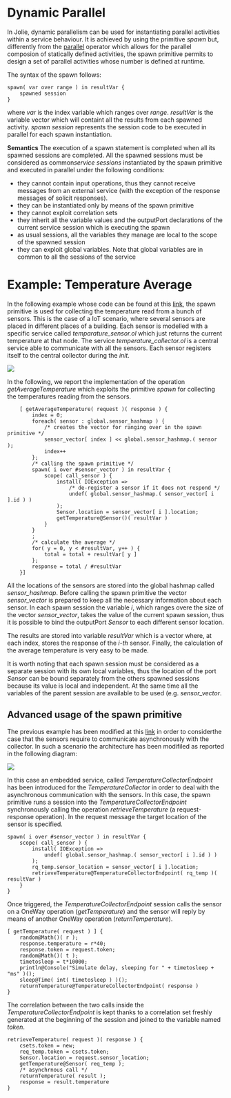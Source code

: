 # Dynamic Parallel
In Jolie, dynamic parallelism can be used for instantiating parallel activities within a service behaviour. It is achieved by using the primitive *spawn* but, differently from the [parallel](../basics/composing_statements#parallel) operator
which allows for the parallel composion of statically defined activities, the spawn primitive permits to design a set of parallel activities whose number is defined at runtime.

The syntax of the spawn follows:
```text
spawn( var over range ) in resultVar {
    spawned session
}
```
where *var* is the index variable which ranges over *range*. *resultVar* is the variable vector which will containt all the results from each spawned activity. *spawn session* represents the session code to be  executed in parallel for each spawn instantiation.

**Semantics**
The execution of a spawn statement is completed when all its spawned sessions are completed.
All the spawned sessions must be considered as common*service sessions* instantiated by the spawn primitive and executed in parallel under the following conditions:
* they cannot contain input operations, thus they cannot receive messages from an external service (with the exception of the response messages of solicit responses). 
* they can be instantiated only by means of the spawn primitive
* they cannot exploit correlation sets
* they inherit all the variable values and the outputPort declarations of the current service session which is executing the spawn
* as usual sessions, all the variables they manage are local to the scope of the spawned session
* they can exploit global variables. Note that global variables are in common to all the sessions of the service

# Example: Temperature Average 
In the following example whose code can be found at this [link](https://github.com/jolie/examples/tree/master/02_basics/9_dynamicparallel/1_temperature_average), the spawn primitive is used for collecting the temperature read from a bunch of sensors. This is the case of a IoT scenario, where several sensors are placed in different places of a building. Each sensor is modelled with a specific service called *temparature_sensor.ol* which just returns the current temperature at that node. The service *temperature_collector.ol* is a central service able to communicate with all the sensors. Each sensor registers itself to the central collector during the *init*.

![](../../.gitbook/assets/temperature_collector.png)

In the following, we report the implementation of the operation *getAverageTemperature* which exploits the primitive *spawn* for collecting the temperatures reading from the sensors.

```jolie
    [ getAverageTemperature( request )( response ) {
        index = 0;
        foreach( sensor : global.sensor_hashmap ) {
            /* creates the vector for ranging over in the spawn primitive */
            sensor_vector[ index ] << global.sensor_hashmap.( sensor );
            index++
        };
        /* calling the spawn primitive */
        spawn( i over #sensor_vector ) in resultVar {
            scope( call_sensor ) {
                install( IOException =>
                    /* de-register a sensor if it does not respond */
                    undef( global.sensor_hashmap.( sensor_vector[ i ].id ) )
                );
                Sensor.location = sensor_vector[ i ].location;
                getTemperature@Sensor()( resultVar )
            }
        }
        ;
        /* calculate the average */
        for( y = 0, y < #resultVar, y++ ) {
            total = total + resultVar[ y ]
        };
        response = total / #resultVar
    }]
```
All the locations of the sensors are stored into the global hashmap called *sensor_hashmap*. Before calling the spawn primitive the vector *sensor_vector* is prepared to keep all the necessary information about each sensor. In each spawn session the variable *i*, which ranges overe the size of the vector *sensor_vector*, takes the value of the current spawn session, thus it is possible to bind the outputPort *Sensor* to each different sensor location.

The results are stored into variable *resultVar* which is a vector where, at each index, stores the response of the *i-th* sensor. Finally, the calculation of the average temperature is very easy to be made.

It is worth noting that each spawn session must be considered as a separate session with its own local variables, thus the location of the port *Sensor* can be bound separately from the others spawned sessions because its value is local and independent. At the same time all the variables of the parent session are available to be used (e.g. *sensor_vector*.


## Advanced usage of the spawn primitive
The previous example has been modified at this [link](https://github.com/jolie/examples/tree/master/02_basics/9_dynamicparallel/2_temperature_average_advanced) in order to considerthe case that the sensors require to communicate asynchronously with the collector. In such a scenario the architecture has been modifiled as reported in the following diagram:

![](https://github.com/jolie/docs/blob/master/.gitbook/assets/temperature_collector_advanced.png)

In this case an embedded service, called *TemperatureCollectorEndpoint* has been introduced for the *TemperatureCollector* in order to deal with the asynchronous communication with the sensors. In this case, the spawn primitive runs a session into the *TemperatureCollectorEndpoint* synchronously calling the operation *retrieveTemperature* (a request-response operation). In the request message the target location of the sensor is specified.

```jolie
spawn( i over #sensor_vector ) in resultVar {
    scope( call_sensor ) {
        install( IOException =>
            undef( global.sensor_hashmap.( sensor_vector[ i ].id ) )
        );
        rq_temp.sensor_location = sensor_vector[ i ].location;
        retrieveTemperature@TemperatureCollectorEndpoint( rq_temp )( resultVar )
    }
}
```

Once triggered, the *TemperatureCollectorEndpoint* session calls the sensor on a OneWay operation (*getTemperature*) and the sensor will reply by means of another OneWay operation (*returnTemperature*). 

```jolie
[ getTemperature( request ) ] {
    random@Math()( r );
    response.temperature = r*40;
    response.token = request.token;
    random@Math()( t );
    timetosleep = t*10000;
    println@Console("Simulate delay, sleeping for " + timetosleep + "ms" )();
    sleep@Time( int( timetosleep ) )();
    returnTemperature@TemperatureCollectorEndpoint( response )
}
```

The correlation between the two calls inside the *TemperatureCollectorEndpoint* is kept thanks to a correlation set freshly generated at the beginning of the session and joined to the variable named *token*.

```jolie
retrieveTemperature( request )( response ) {
    csets.token = new;
    req_temp.token = csets.token;
    Sensor.location = request.sensor_location;
    getTemperature@Sensor( req_temp );
    /* asynchrnous call */
    returnTemperature( result );
    response = result.temperature
}
```



